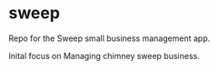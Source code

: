 # sweep

Repo for the Sweep small business management app.

Inital focus on Managing chimney sweep business. 
